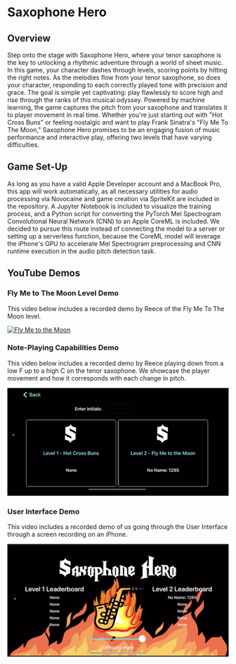 # **Saxophone Hero**

## **Overview**

Step onto the stage with Saxophone Hero, where your tenor saxophone is the key to unlocking a rhythmic adventure through a world of sheet music. In this game, your character dashes through levels, scoring points by hitting the right notes. As the melodies flow from your tenor saxophone, so does your character, responding to each correctly played tone with precision and grace. The goal is simple yet captivating: play flawlessly to score high and rise through the ranks of this musical odyssey. Powered by machine learning, the game captures the pitch from your saxophone and translates it to player movement in real time. Whether you're just starting out with "Hot Cross Buns" or feeling nostalgic and want to play Frank Sinatra's "Fly Me To The Moon," Saxophone Hero promises to be an engaging fusion of music performance and interactive play, offering two levels that have varying difficulties.

## **Game Set-Up**

As long as you have a valid Apple Developer account and a MacBook Pro, this app will work automatically, as all necessary utilities for audio processing via Novocaine and game creation via SpriteKit are included in the repository. A Jupyter Notebook is included to visualize the training process, and a Python script for converting the PyTorch Mel Spectrogram Convolutional Neural Network (CNN) to an Apple CoreML is included. We decided to pursue this route instead of connecting the model to a server or setting up a serverless function, because the CoreML model will leverage the iPhone's GPU to accelerate Mel Spectrogram preprocessing and CNN runtime execution in the audio pitch detection task.

## **YouTube Demos**

### **Fly Me to The Moon Level Demo**

This video below includes a recorded demo by Reece of the Fly Me To The Moon level.

[![Fly Me to the Moon](gameplay.png)](https://www.youtube.com/watch?v=B8kT6JnvB68&list=PLx2oopIYb-6FwcKfDmZyXA88GNY_I2Oo3)

### **Note-Playing Capabilities Demo**

This video below includes a recorded demo by Reece playing down from a low F up to a high C on the tenor saxophone. We showcase the player movement and how it corresponds with each change in pitch.

[![12-Notes](level-selection.png)](https://www.youtube.com/watch?v=CLuUt8QcZaE&list=PLx2oopIYb-6FwcKfDmZyXA88GNY_I2Oo3&index=2)

### **User Interface Demo**

This video includes a recorded demo of us going through the User Interface through a screen recording on an iPhone. 

[![UI](home.png)]([https://www.youtube.com/watch?v=CLuUt8QcZaE&list=PLx2oopIYb-6FwcKfDmZyXA88GNY_I2Oo3&index=2](https://www.youtube.com/watch?v=2kmc06zytTs&list=PLx2oopIYb-6FwcKfDmZyXA88GNY_I2Oo3&index=3)https://www.youtube.com/watch?v=2kmc06zytTs&list=PLx2oopIYb-6FwcKfDmZyXA88GNY_I2Oo3&index=3)



